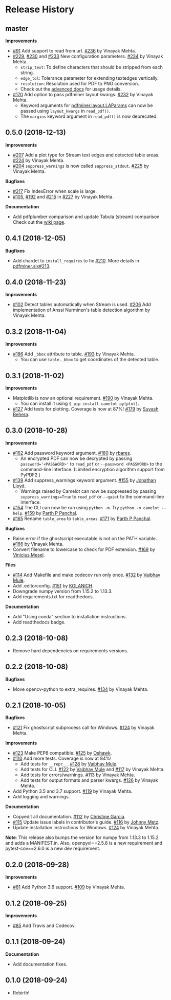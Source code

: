 Release History
===============

master
------

**Improvements**

* [#91](https://github.com/socialcopsdev/camelot/issues/91) Add support to read from url. [#236](https://github.com/socialcopsdev/camelot/pull/236) by Vinayak Mehta.
* [#229](https://github.com/socialcopsdev/camelot/issues/229), [#230](https://github.com/socialcopsdev/camelot/issues/230) and [#233](https://github.com/socialcopsdev/camelot/issues/233) New configuration parameters. [#234](https://github.com/socialcopsdev/camelot/pull/234) by Vinayak Mehta.
    * `strip_text`: To define characters that should be stripped from each string.
    * `edge_tol`: Tolerance parameter for extending textedges vertically.
    * `resolution`: Resolution used for PDF to PNG conversion.
    * Check out the [advanced docs](https://camelot-py.readthedocs.io/en/master/user/advanced.html#strip-characters-from-text) for usage details.
* [#170](https://github.com/socialcopsdev/camelot/issues/170) Add option to pass pdfminer layout kwargs. [#232](https://github.com/socialcopsdev/camelot/pull/232) by Vinayak Mehta.
    * Keyword arguments for [pdfminer.layout.LAParams](https://github.com/euske/pdfminer/blob/master/pdfminer/layout.py#L33) can now be passed using `layout_kwargs` in `read_pdf()`.
    * The `margins` keyword argument in `read_pdf()` is now deprecated.

0.5.0 (2018-12-13)
------------------

**Improvements**

* [#207](https://github.com/socialcopsdev/camelot/issues/207) Add a plot type for Stream text edges and detected table areas. [#224](https://github.com/socialcopsdev/camelot/pull/224) by Vinayak Mehta.
* [#204](https://github.com/socialcopsdev/camelot/issues/204) `suppress_warnings` is now called `suppress_stdout`. [#225](https://github.com/socialcopsdev/camelot/pull/225) by Vinayak Mehta.

**Bugfixes**

* [#217](https://github.com/socialcopsdev/camelot/issues/217) Fix IndexError when scale is large.
* [#105](https://github.com/socialcopsdev/camelot/issues/105), [#192](https://github.com/socialcopsdev/camelot/issues/192) and [#215](https://github.com/socialcopsdev/camelot/issues/215) in [#227](https://github.com/socialcopsdev/camelot/pull/227) by Vinayak Mehta.

**Documentation**

* Add pdfplumber comparison and update Tabula (stream) comparison. Check out the [wiki page](https://github.com/socialcopsdev/camelot/wiki/Comparison-with-other-PDF-Table-Extraction-libraries-and-tools).

0.4.1 (2018-12-05)
------------------

**Bugfixes**

* Add chardet to `install_requires` to fix [#210](https://github.com/socialcopsdev/camelot/issues/210). More details in [pdfminer.six#213](https://github.com/pdfminer/pdfminer.six/issues/213).

0.4.0 (2018-11-23)
------------------

**Improvements**

* [#102](https://github.com/socialcopsdev/camelot/issues/102) Detect tables automatically when Stream is used. [#206](https://github.com/socialcopsdev/camelot/pull/206) Add implementation of Anssi Nurminen's table detection algorithm by Vinayak Mehta.

0.3.2 (2018-11-04)
------------------

**Improvements**

* [#186](https://github.com/socialcopsdev/camelot/issues/186) Add `_bbox` attribute to table. [#193](https://github.com/socialcopsdev/camelot/pull/193) by Vinayak Mehta.
    * You can use `table._bbox` to get coordinates of the detected table.

0.3.1 (2018-11-02)
------------------

**Improvements**

* Matplotlib is now an optional requirement. [#190](https://github.com/socialcopsdev/camelot/pull/190) by Vinayak Mehta.
    * You can install it using `$ pip install camelot-py[plot]`.
* [#127](https://github.com/socialcopsdev/camelot/issues/127) Add tests for plotting. Coverage is now at 87%! [#179](https://github.com/socialcopsdev/camelot/pull/179) by [Suyash Behera](https://github.com/Suyash458).

0.3.0 (2018-10-28)
------------------

**Improvements**

* [#162](https://github.com/socialcopsdev/camelot/issues/162) Add password keyword argument. [#180](https://github.com/socialcopsdev/camelot/pull/180) by [rbares](https://github.com/rbares).
    * An encrypted PDF can now be decrypted by passing `password='<PASSWORD>'` to `read_pdf` or `--password <PASSWORD>` to the command-line interface. (Limited encryption algorithm support from PyPDF2.)
* [#139](https://github.com/socialcopsdev/camelot/issues/139) Add suppress_warnings keyword argument. [#155](https://github.com/socialcopsdev/camelot/pull/155) by [Jonathan Lloyd](https://github.com/jonathanlloyd).
    * Warnings raised by Camelot can now be suppressed by passing `suppress_warnings=True` to `read_pdf` or `--quiet` to the command-line interface.
* [#154](https://github.com/socialcopsdev/camelot/issues/154) The CLI can now be run using `python -m`. Try `python -m camelot --help`. [#159](https://github.com/socialcopsdev/camelot/pull/159) by [Parth P Panchal](https://github.com/pqrth).
* [#165](https://github.com/socialcopsdev/camelot/issues/165) Rename `table_area` to `table_areas`. [#171](https://github.com/socialcopsdev/camelot/pull/171) by [Parth P Panchal](https://github.com/pqrth).

**Bugfixes**

* Raise error if the ghostscript executable is not on the PATH variable. [#166](https://github.com/socialcopsdev/camelot/pull/166) by Vinayak Mehta.
* Convert filename to lowercase to check for PDF extension. [#169](https://github.com/socialcopsdev/camelot/pull/169) by [Vinicius Mesel](https://github.com/vmesel).

**Files**

* [#114](https://github.com/socialcopsdev/camelot/issues/114) Add Makefile and make codecov run only once. [#132](https://github.com/socialcopsdev/camelot/pull/132) by [Vaibhav Mule](https://github.com/vaibhavmule).
* Add .editorconfig. [#151](https://github.com/socialcopsdev/camelot/pull/151) by [KOLANICH](https://github.com/KOLANICH).
* Downgrade numpy version from 1.15.2 to 1.13.3.
* Add requirements.txt for readthedocs.

**Documentation**

* Add "Using conda" section to installation instructions.
* Add readthedocs badge.

0.2.3 (2018-10-08)
------------------

* Remove hard dependencies on requirements versions.

0.2.2 (2018-10-08)
------------------

**Bugfixes**

* Move opencv-python to extra\_requires. [#134](https://github.com/socialcopsdev/camelot/pull/134) by Vinayak Mehta.

0.2.1 (2018-10-05)
------------------

**Bugfixes**

* [#121](https://github.com/socialcopsdev/camelot/issues/121) Fix ghostscript subprocess call for Windows. [#124](https://github.com/socialcopsdev/camelot/pull/124) by Vinayak Mehta.

**Improvements**

* [#123](https://github.com/socialcopsdev/camelot/issues/123) Make PEP8 compatible. [#125](https://github.com/socialcopsdev/camelot/pull/125) by [Oshawk](https://github.com/Oshawk).
* [#110](https://github.com/socialcopsdev/camelot/issues/110) Add more tests. Coverage is now at 84%!
    * Add tests for `__repr__`. [#128](https://github.com/socialcopsdev/camelot/pull/128) by [Vaibhav Mule](https://github.com/vaibhavmule).
    * Add tests for CLI. [#122](https://github.com/socialcopsdev/camelot/pull/122) by [Vaibhav Mule](https://github.com/vaibhavmule) and [#117](https://github.com/socialcopsdev/camelot/pull/117) by Vinayak Mehta.
    * Add tests for errors/warnings. [#113](https://github.com/socialcopsdev/camelot/pull/113) by Vinayak Mehta.
    * Add tests for output formats and parser kwargs. [#126](https://github.com/socialcopsdev/camelot/pull/126) by Vinayak Mehta.
* Add Python 3.5 and 3.7 support. [#119](https://github.com/socialcopsdev/camelot/pull/119) by Vinayak Mehta.
* Add logging and warnings.

**Documentation**

* Copyedit all documentation. [#112](https://github.com/socialcopsdev/camelot/pull/112) by [Christine Garcia](https://github.com/christinegarcia).
* [#115](https://github.com/socialcopsdev/camelot/issues/115) Update issue labels in contributor's guide. [#116](https://github.com/socialcopsdev/camelot/pull/116) by [Johnny Metz](https://github.com/johnnymetz).
* Update installation instructions for Windows. [#124](https://github.com/socialcopsdev/camelot/pull/124) by Vinayak Mehta.

**Note**: This release also bumps the version for numpy from 1.13.3 to 1.15.2 and adds a MANIFEST.in. Also, openpyxl==2.5.8 is a new requirement and pytest-cov==2.6.0 is a new dev requirement.

0.2.0 (2018-09-28)
------------------

**Improvements**

* [#81](https://github.com/socialcopsdev/camelot/issues/81) Add Python 3.6 support. [#109](https://github.com/socialcopsdev/camelot/pull/109) by Vinayak Mehta.

0.1.2 (2018-09-25)
------------------

**Improvements**

* [#85](https://github.com/socialcopsdev/camelot/issues/85) Add Travis and Codecov.

0.1.1 (2018-09-24)
------------------

**Documentation**

* Add documentation fixes.

0.1.0 (2018-09-24)
------------------

* Rebirth!
